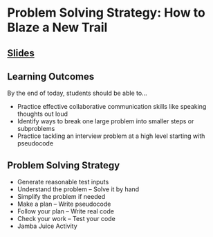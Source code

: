 # Problem Solving Strategy: How to Blaze a New Trail

## [Slides](https://docs.google.com/presentation/d/1z1dt1mBW0eScZSnycaUYplJo5aQ0SqxnBOlDFOkkVgA/edit?usp=sharing)

## Learning Outcomes
By the end of today, students should be able to…
- Practice effective collaborative communication skills like speaking thoughts out loud
- Identify ways to break one large problem into smaller steps or subproblems
- Practice tackling an interview problem at a high level starting with pseudocode

## Problem Solving Strategy
- Generate reasonable test inputs
- Understand the problem – Solve it by hand
- Simplify the problem if needed
- Make a plan – Write pseudocode
- Follow your plan – Write real code
- Check your work – Test your code
- Jamba Juice Activity


 

